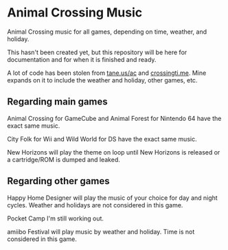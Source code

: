 # Animal Crossing Music
Animal Crossing music for all games, depending on time, weather, and holiday.

This hasn't been created yet, but this repository will be here for documentation and for when it is finished and ready.

A lot of code has been stolen from [tane.us/ac](https://tane.us/ac) and [crossingti.me](https://crossingti.me). Mine expands on it to include the weather and holiday, other games, etc.

## Regarding main games
Animal Crossing for GameCube and Animal Forest for Nintendo 64 have the exact same music.

City Folk for Wii and Wild World for DS have the exact same music.

New Horizons will play the theme on loop until New Horizons is released or a cartridge/ROM is dumped and leaked.

## Regarding other games
Happy Home Designer will play the music of your choice for day and night cycles. Weather and holidays are not considered in this game.

Pocket Camp I'm still working out.

amiibo Festival will play music by weather and holiday. Time is not considered in this game.

